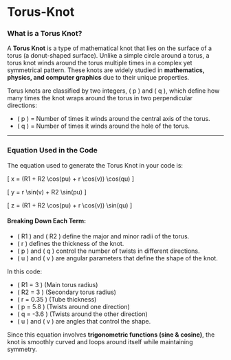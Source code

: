 # Torus-Knot

### **What is a Torus Knot?**  
A **Torus Knot** is a type of mathematical knot that lies on the surface of a torus (a donut-shaped surface). Unlike a simple circle around a torus, a torus knot winds around the torus multiple times in a complex yet symmetrical pattern. These knots are widely studied in **mathematics, physics, and computer graphics** due to their unique properties.

Torus knots are classified by two integers, \( p \) and \( q \), which define how many times the knot wraps around the torus in two perpendicular directions:
- \( p \) = Number of times it winds around the central axis of the torus.
- \( q \) = Number of times it winds around the hole of the torus.

---

### **Equation Used in the Code**  
The equation used to generate the Torus Knot in your code is:

\[
x = (R1 + R2 \cos(pu) + r \cos(v)) \cos(qu)
\]

\[
y = r \sin(v) + R2 \sin(pu)
\]

\[
z = (R1 + R2 \cos(pu) + r \cos(v)) \sin(qu)
\]

#### **Breaking Down Each Term:**
- \( R1 \) and \( R2 \) define the major and minor radii of the torus.
- \( r \) defines the thickness of the knot.
- \( p \) and \( q \) control the number of twists in different directions.
- \( u \) and \( v \) are angular parameters that define the shape of the knot.

In this code:
- \( R1 = 3 \) (Main torus radius)
- \( R2 = 3 \) (Secondary torus radius)
- \( r = 0.35 \) (Tube thickness)
- \( p = 5.8 \) (Twists around one direction)
- \( q = -3.6 \) (Twists around the other direction)
- \( u \) and \( v \) are angles that control the shape.

Since this equation involves **trigonometric functions (sine & cosine)**, the knot is smoothly curved and loops around itself while maintaining symmetry.
